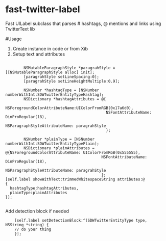 fast-twitter-label
==================

Fast UILabel subclass that parses # hashtags, @ mentions and links using TwitterText lib

#Usage

1. Create instance in code or from Xib
2. Setup text and attributes
```

        NSMutableParagraphStyle *paragrahStyle = [[NSMutableParagraphStyle alloc] init];
        [paragrahStyle setLineSpacing:0];
        [paragrahStyle setLineHeightMultiple:0.9];

        NSNumber *hashtagType = [NSNumber numberWithInt:SDWTwitterEntityTypeHashtag];
        NSDictionary *hashtagAttributes = @{
                                            NSForegroundColorAttributeName:UIColorFromRGB(0x17a6d0),
                                            NSFontAttributeName: DinProRegular(18),
                                            NSParagraphStyleAttributeName: paragrahStyle
                                            };

        NSNumber *plainType = [NSNumber numberWithInt:SDWTwitterEntityTypePlain];
        NSDictionary *plainAttributes = @{NSForegroundColorAttributeName: UIColorFromRGB(0x555555),
                                          NSFontAttributeName: DinProRegular(18),
                                          NSParagraphStyleAttributeName: paragrahStyle
                                          };
[self.label showWithText:trimmedWhitespaceString attributes:@
{
  hashtagType:hashtagAttributes,
  plainType:plainAttributes
}];
                                                                                
```

Add detection block if needed
```
    [self.label setDetectionBlock:^(SDWTwitterEntityType type, NSString *string) {
    // do your thing
    }];
```
